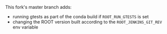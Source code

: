 This fork's master branch adds:
- running gtests as part of the conda build if `ROOT_RUN_GTESTS` is set
- changing the ROOT version built according to the `ROOT_JENKINS_GIT_REV` env variable
